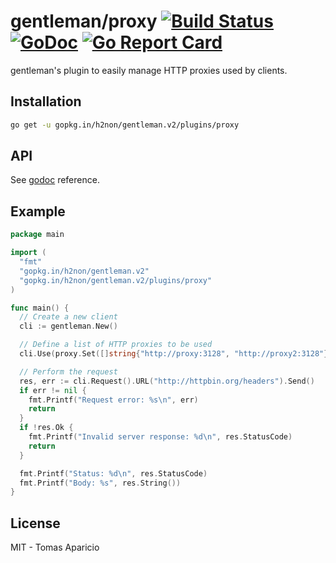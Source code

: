 # gentleman/proxy [![Build Status](https://travis-ci.org/h2non/gentleman.png)](https://travis-ci.org/h2non/gentleman) [![GoDoc](https://godoc.org/github.com/h2non/gentleman/plugins/proxy?status.svg)](https://godoc.org/github.com/h2non/gentleman/plugins/proxy) [![Go Report Card](https://goreportcard.com/badge/github.com/h2non/gentleman)](https://goreportcard.com/report/github.com/h2non/gentleman)

gentleman's plugin to easily manage HTTP proxies used by clients.

## Installation

```bash
go get -u gopkg.in/h2non/gentleman.v2/plugins/proxy
```

## API

See [godoc](https://godoc.org/github.com/h2non/gentleman/plugins/proxy) reference.

## Example

```go
package main

import (
  "fmt"
  "gopkg.in/h2non/gentleman.v2"
  "gopkg.in/h2non/gentleman.v2/plugins/proxy"
)

func main() {
  // Create a new client
  cli := gentleman.New()

  // Define a list of HTTP proxies to be used
  cli.Use(proxy.Set([]string{"http://proxy:3128", "http://proxy2:3128"}))

  // Perform the request
  res, err := cli.Request().URL("http://httpbin.org/headers").Send()
  if err != nil {
    fmt.Printf("Request error: %s\n", err)
    return
  }
  if !res.Ok {
    fmt.Printf("Invalid server response: %d\n", res.StatusCode)
    return
  }

  fmt.Printf("Status: %d\n", res.StatusCode)
  fmt.Printf("Body: %s", res.String())
}
```

## License

MIT - Tomas Aparicio
